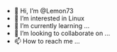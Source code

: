 - 👋 Hi, I’m @Lemon73
- 👀 I’m interested in Linux
- 🌱 I’m currently learning ...
- 💞️ I’m looking to collaborate on ...
- 📫 How to reach me ...

<!---
Lemon73/Lemon73 is a ✨ special ✨ repository because its `README.md` (this file) appears on your GitHub profile.
You can click the Preview link to take a look at your changes.
--->
